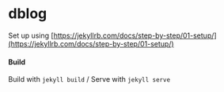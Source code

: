 # dblog

Set up using [https://jekyllrb.com/docs/step-by-step/01-setup/](https://jekyllrb.com/docs/step-by-step/01-setup/)

#### Build
Build with `jekyll build` /
Serve with `jekyll serve`
